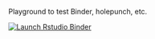 Playground to test Binder, holepunch, etc.

<!-- badges: start -->
[![Launch Rstudio Binder](http://mybinder.org/badge_logo.svg)](https://mybinder.org/v2/gh/julou/BinderWithR/master?urlpath=rstudio)
<!-- badges: end -->
